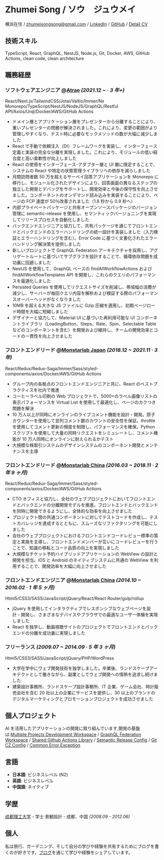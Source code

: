 # Zhumei Song / ソウ　ジュウメイ

横浜在住 / zhumeisongsong@gmail.com / [LinkedIn](https://www.linkedin.com/in/zhumei-song-a9041a1bb) / [GitHub](https://github.com/zhumeisongsong) / [Detail CV](https://zhumeisongsong.github.io/cv/)

## 技術スキル

TypeScript, React, GraphQL, NestJS, Node.js, Git, Docker, AWS, GitHub Actions, clean code, clean architecture

## 職務経歴

### ソフトウェアエンジニア @[Atrae](https://atrae.co.jp/) _(2021.12 ~ · 3 年+)_

React/Next.js/TailwindCSS/Jotai/Valtio/Immer/Nx Monorepo/TypeScript/NestJS/NodeJS/GraphQL/Restful API/Axios/Urql/Docker/AWS/GitHub Actions

- ドメイン層とアプリケーション層をプレゼンターから分離することにより、重いプレゼンターの問題が解決されました。これにより、変更の範囲がより管理しやすくなり、テスト時に必要なモックメソッドの数が大幅に減少しました
- React で手動で依頼注入（DI）フレームワークを実装し、インターフェース定義と実装の完全な分離を実現しました。これにより、モジュールの低い結合度と高い柔軟性が向上しました
- React の使用をインターフェース-アダプター層と UI 層に限定することで、システムの React や特定の状態管理ライブラリへの依存を減らしました
- 月間訪問者数 50 万を超えるサーベイ回答アプリケーションを Monorepo に移行し、モジュール化されたデザインにより、回答画面の異なるステップの独立した開発とデバッグをサポートし、開発効率と今後の保守性を向上させました。コンポーネントのオンデマンド読み込みを実装することにより、ページの FCP 速度が 50％改善されました（1.8 秒から 0.9 秒へ）
- 内部プライベートパッケージと共有オープンソースパッケージのバージョン管理に semantic-release を使用し、セマンティックバージョニングを実現してリリースプロセスを自動化しました
- バックエンドエンジニアと協力して、共有パッケージを通じてフロントエンドとバックエンドのエラーハンドリングの統一設計を実装しました（入力検証とエラーハンドリングを含む）。Error Code に基づく文書化されたエラーハンドリング解決策を提供しました
- 新しいプロジェクトで GraphQL Federation アーキテクチャを採用し、アグリゲートルートに基づいてサブグラフを設計することで、循環依存問題を成功裏に回避しました
- NestJS を使用して、GraphQL ベースの findAllWorkflowActions および findAllWorkflowTemplates API を開発し、これらのクエリのパフォーマンスを最適化しました
- Persisted Queries を使用してリクエストサイズを削減し、帯域幅の消費が減少し、サーバーが毎回クエリ内容を解析および検証する際のパフォーマンスオーバーヘッドがなくなりました
- 10MB を超える大きな JS ファイルに Gzip 圧縮を適用し、初期ページロード時間を大幅に短縮しました
- デザイナーと協力して、Material UI に基づいた再利用可能な UI コンポーネントライブラリ（LoadingButton、Steps、Rate、Spin、Selectable Table などのコンポーネントを含む）を開発および維持し、チームの開発効率とコードの一貫性を向上させました

### フロントエンドリード @[Monstarlab Japan](https://monstar-lab.com/jp) _(2018.12 ~ 2021.11 · 3 年)_

React/Redux/Redux-Saga/Immer/Sass/styled-components/axios/Docker/AWS/GitHub Actions

- グループ内の各拠点のフロントエンドエンジニアと共に、React のベストプラクティスを社内で推進
- コーヒーラベル印刷の Web プロジェクトで、5000+のラベル画像リストの表示パフォーマンスを Virtual List を使用して最適化し、ページのカクつき問題を解決
- 10 万人以上が同時にオンラインのライブコメント機能を設計・開発。原子カウンターを使用して並列コメント数のカウントの安全性を保証。throttle を使用してコメント更新の頻度を制限し、パフォーマンスを確保。Python スクリプトを使用して大量の同時リクエストをシミュレートし、コメント機能が 10 万人同時にオンラインに耐えられるかテスト
- 大規模な株取引システムのデザインシステムのコンポーネント開発とメンテナンスを主導

### フロントエンドリード @[Monstarlab China](https://www.monstar-lab.com.cn/) _(2016.03 ~ 2018.11 · 2 年 9 ヶ月)_

React/Redux/Redux-Saga/Immer/Sass/styled-components/axios/Docker/AWS/GitHub Actions

- CTO オフィスと協力し、全社のウェブプロジェクトにおいてフロントエンドとバックエンドの分離開発モデルを推進。フロントエンドとバックエンドを同時に開発できるようにし、全体的な効率を向上させました
- プロジェクト間の共通コンポーネントに対してテストコードを作成し、テストカバレッジを達成するとともに、スムーズなリファクタリングを可能にしました
- 会社のウェブプロジェクトにおけるフロントエンドコードレビュー標準の策定と実施を主導し、フロントエンドメンバーが互いにコードレビューを行うことで、知識の移転とコード品質の向上を実現しました
- 大規模なチケット予約ハイブリッドアプリケーションの WebView の設計と開発を担当。iOS と Android のネイティブシステムに共通の WebView を利用することで、開発効率を大幅に向上させました

### フロントエンドエンジニア @[Monstarlab China](https://www.monstar-lab.com.cn/) _(2014.10 ~ 2016.02 · 1 年 5 ヶ月)_

Html5/CSS3/SASS/JavaScript/jQuery/React/React Router/gulp/rollup

- jQuery を使用してインタラクティブでレスポンシブなウェブページを設計・開発し、さまざまなデバイスやブラウザでの最適なユーザー体験を実現しました
- React を独学し、動画視聴サイトのプロジェクトでフロントエンドとバックエンドの分離を成功裏に実現しました

### フリーランス _(2009.07 ~ 2014.09 · 5 年 3 ヶ月)_

Html5/CSS3/SASS/JavaScript/jQuery/PHP/WordPress

- 大学在学中にウェブ開発技術を独学しました。卒業後、ランドスケープアーキテクトとして働きながら、副業としてウェブ開発への情熱を追求し続けました
- 建築設計事務所、ランドスケープ設計事務所、IT 企業、ゲーム会社、時計販売会社を含む 20 社以上の企業にサービスを提供し、30 以上のブランドのデジタルマーケティングとプロモーションプロジェクトを成功させました

## 個人プロジェクト

AI を活用したアプリケーションの開発に取り組んでいます,開発の基盤は:[Multiple Projects Development Workspace](https://github.com/zhumeisongsong/multiple-products-workspace) / [GraphQL Federation Workspace](https://github.com/zhumeisongsong/graphql-federation-workspace) / [Shared Github Actions Library](https://github.com/zhumeisongsong/shared-actions) / [Semantic Release Config](https://github.com/zhumeisongsong/semantic-release-config) / [Git CZ Config](https://github.com/zhumeisongsong/git-cz-config) / [Common Error Exception](https://github.com/zhumeisongsong/multiple-products-workspace/pkgs/npm/common-error-exception)

## 言語

- **日本語**: ビジネスレベル (N2)
- **英語**: ビジネスレベル
- **中国語**: ネイティブ

## 学歴

[成都理工大学](https://www.cdut.edu.cn/) - 学士 景観設計 - 成都、中国 _(2008.09 - 2012.06)_

## 個人

私は旅行、ガーデニング、そして自分の学びや経験を共有するためにブログを書くのが好きです。[ブログ](https://zhumeisongsong.github.io/blog)を通じて学びや経験をシェアしています。
